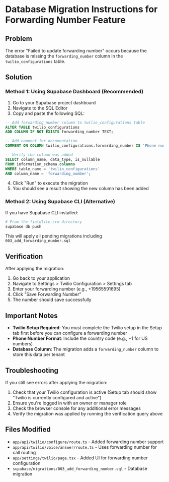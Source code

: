 # Database Migration Instructions for Forwarding Number Feature

## Problem
The error "Failed to update forwarding number" occurs because the database is missing the `forwarding_number` column in the `twilio_configurations` table.

## Solution

### Method 1: Using Supabase Dashboard (Recommended)

1. Go to your Supabase project dashboard
2. Navigate to the SQL Editor
3. Copy and paste the following SQL:

```sql
-- Add forwarding_number column to twilio_configurations table
ALTER TABLE twilio_configurations
ADD COLUMN IF NOT EXISTS forwarding_number TEXT;

-- Add comment for documentation
COMMENT ON COLUMN twilio_configurations.forwarding_number IS 'Phone number to forward incoming calls to';

-- Verify the column was added
SELECT column_name, data_type, is_nullable
FROM information_schema.columns
WHERE table_name = 'twilio_configurations'
AND column_name = 'forwarding_number';
```

4. Click "Run" to execute the migration
5. You should see a result showing the new column has been added

### Method 2: Using Supabase CLI (Alternative)

If you have Supabase CLI installed:

```bash
# From the fieldlite-crm directory
supabase db push
```

This will apply all pending migrations including `003_add_forwarding_number.sql`

## Verification

After applying the migration:

1. Go back to your application
2. Navigate to Settings > Twilio Configuration > Settings tab
3. Enter your forwarding number (e.g., +19565591695)
4. Click "Save Forwarding Number"
5. The number should save successfully

## Important Notes

- **Twilio Setup Required**: You must complete the Twilio setup in the Setup tab first before you can configure a forwarding number
- **Phone Number Format**: Include the country code (e.g., +1 for US numbers)
- **Database Column**: The migration adds a `forwarding_number` column to store this data per tenant

## Troubleshooting

If you still see errors after applying the migration:

1. Check that your Twilio configuration is active (Setup tab should show "Twilio is currently configured and active")
2. Ensure you're logged in with an owner or manager role
3. Check the browser console for any additional error messages
4. Verify the migration was applied by running the verification query above

## Files Modified

- `app/api/twilio/configure/route.ts` - Added forwarding number support
- `app/api/twilio/voice/answer/route.ts` - Uses forwarding number for call routing
- `app/settings/twilio/page.tsx` - Added UI for forwarding number configuration
- `supabase/migrations/003_add_forwarding_number.sql` - Database migration